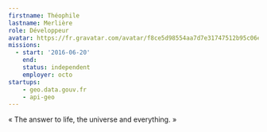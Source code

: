 ```yaml
---
firstname: Théophile
lastname: Merlière
role: Développeur
avatar: https://fr.gravatar.com/avatar/f8ce5d98554aa7d7e31747512b95c06e?size=512
missions:
  - start: '2016-06-20'
    end:
    status: independent
    employer: octo
startups:
    - geo.data.gouv.fr
    - api-geo
---
```


« The answer to life, the universe and everything. »
